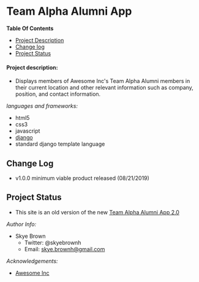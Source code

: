 # Team Alpha Alumni App

**Table Of Contents**

- [Project Description](#project-description)
- [Change log](#change-log)
- [Project Status](#project-status)

#### Project description:
- Displays members of Awesome Inc's Team Alpha Alumni members in their current location and other relevant information such as company, position, and contact information.

*languages and frameworks:*
- html5
- css3
- javascript
- [django](djangoproject.com)
- standard django template language

## Change Log

- v1.0.0 minimum viable product released (08/21/2019)

## Project Status

- This site is an old version of the new [Team Alpha Alumni App 2.0](https://github.com/skyebrownh/ta-alum-app-2)

*Author Info:*
- Skye Brown
  - Twitter: @skyebrownh
  - Email: skye.brownh@gmail.com

*Acknowledgements:*
- [Awesome Inc](awesomeinc.org)
